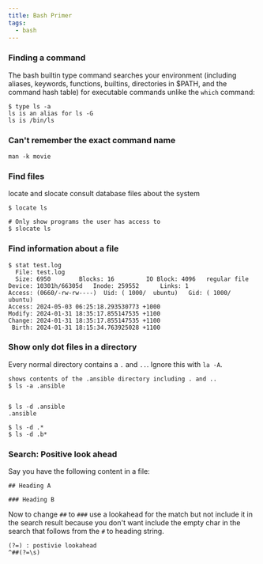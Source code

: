```yaml
---
title: Bash Primer
tags:
  - bash
---
```


### Finding a command

The bash builtin type command searches your environment (including aliases, keywords, functions, builtins, directories in $PATH, and the command hash table) for executable commands unlike the `which` command:

```
$ type ls -a
ls is an alias for ls -G
ls is /bin/ls
```

### Can't remember the exact command name

```
man -k movie
```

### Find files

locate and slocate consult database files about the system 
```
$ locate ls

# Only show programs the user has access to
$ slocate ls
```

### Find information about a file

```
$ stat test.log
  File: test.log
  Size: 6950      	Blocks: 16         IO Block: 4096   regular file
Device: 10301h/66305d	Inode: 259552      Links: 1
Access: (0660/-rw-rw----)  Uid: ( 1000/  ubuntu)   Gid: ( 1000/  ubuntu)
Access: 2024-05-03 06:25:18.293530773 +1000
Modify: 2024-01-31 18:35:17.855147535 +1100
Change: 2024-01-31 18:35:17.855147535 +1100
 Birth: 2024-01-31 18:15:34.763925028 +1100
```

### Show only dot files in a directory

Every normal directory contains a `.` and `..`. Ignore this with `la -A`.

```
shows contents of the .ansible directory including . and ..
$ ls -a .ansible 


$ ls -d .ansible
.ansible
```


```
$ ls -d .*
$ ls -d .b*
```


### Search: Positive look ahead

Say you have the following content in a file:

```
## Heading A

### Heading B
```

Now to change `##` to `###` use a lookahead for the match but not include it in the search result because you don't want
include the empty char in the search that follows from the `#` to heading string.

```
(?=) : postivie lookahead
^##(?=\s)
```

